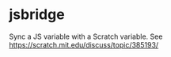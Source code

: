 # jsbridge
Sync a JS variable with a Scratch variable.
See https://scratch.mit.edu/discuss/topic/385193/
